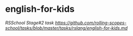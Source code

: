 # english-for-kids

_RSSchool Stage#2 task_
_https://github.com/rolling-scopes-school/tasks/blob/master/tasks/rslang/english-for-kids.md_
